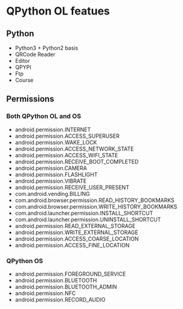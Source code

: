 # QPython OL featues

## Python
- Python3 + Python2 basis
- QRCode Reader
- Editor
- QPYPI
- Ftp
- Course

## Permissions
### Both QPython OL and OS
- android.permission.INTERNET
- android.permission.ACCESS_SUPERUSER
- android.permission.WAKE_LOCK
- android.permission.ACCESS_NETWORK_STATE
- android.permission.ACCESS_WIFI_STATE
- android.permission.RECEIVE_BOOT_COMPLETED
- android.permission.CAMERA
- android.permission.FLASHLIGHT
- android.permission.VIBRATE
- android.permission.RECEIVE_USER_PRESENT
- com.android.vending.BILLING
- com.android.browser.permission.READ_HISTORY_BOOKMARKS
- com.android.browser.permission.WRITE_HISTORY_BOOKMARKS
- com.android.launcher.permission.INSTALL_SHORTCUT
- com.android.launcher.permission.UNINSTALL_SHORTCUT
- android.permission.READ_EXTERNAL_STORAGE
- android.permission.WRITE_EXTERNAL_STORAGE
- android.permission.ACCESS_COARSE_LOCATION
- android.permission.ACCESS_FINE_LOCATION

### QPython OS
- android.permission.FOREGROUND_SERVICE
- android.permission.BLUETOOTH
- android.permission.BLUETOOTH_ADMIN
- android.permission.NFC
- android.permission.RECORD_AUDIO

